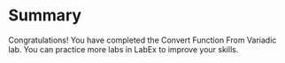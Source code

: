 # Summary

Congratulations! You have completed the Convert Function From Variadic lab. You can practice more labs in LabEx to improve your skills.
